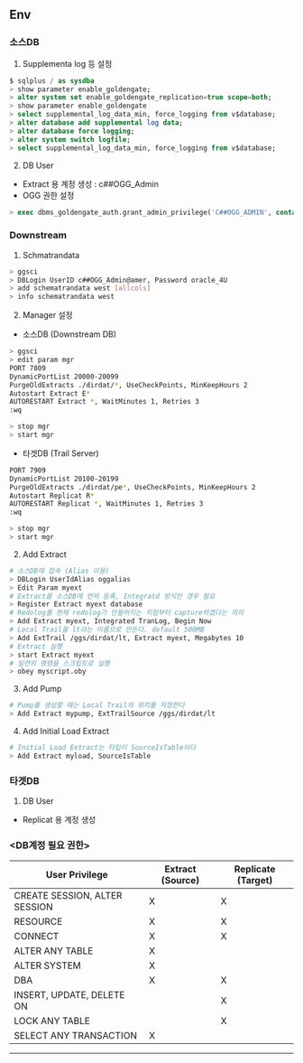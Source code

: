## Env
### 소스DB
1. Supplementa log 등 설정
```sql
$ sqlplus / as sysdba
> show parameter enable_goldengate;
> alter system set enable_goldengate_replication=true scope=both;
> show parameter enable_goldengate
> select supplemental_log_data_min, force_logging from v$database;
> alter database add supplemental log data;
> alter database force logging;
> alter system switch logfile;
> select supplemental_log_data_min, force_logging from v$database;
```
2. DB User
* Extract 용 계정 생성 : c##OGG_Admin
* OGG 권한 설정
```sql
> exec dbms_goldengate_auth.grant_admin_privilege('C##OGG_ADMIN', container=>'all');
```

### Downstream
1. Schmatrandata
```sh
> ggsci
> DBLogin UserID c##OGG_Admin@amer, Password oracle_4U
> add schematrandata west [allcols]
> info schematrandata west
```
2. Manager 설정
* 소스DB (Downstream DB)
```sh
> ggsci
> edit param mgr
PORT 7809
DynamicPortList 20000-20099
PurgeOldExtracts ./dirdat/*, UseCheckPoints, MinKeepHours 2
Autostart Extract E*
AUTORESTART Extract *, WaitMinutes 1, Retries 3
:wq

> stop mgr
> start mgr
```
* 타겟DB (Trail Server)
```sh
PORT 7909
DynamicPortList 20100-20199
PurgeOldExtracts ./dirdat/pe*, UseCheckPoints, MinKeepHours 2
Autostart Replicat R*
AUTORESTART Replicat *, WaitMinutes 1, Retries 3
:wq

> stop mgr
> start mgr
```
2. Add Extract
```sh
# 소스DB에 접속 (Alias 이용)
> DBLogin UserIdAlias oggalias
> Edit Param myext
# Extract를 소스DB에 먼저 등록, Integratd 방식인 경우 필요 
> Register Extract myext database
# Redolog를 현재 redolog가 만들어지는 지점부터 capture하겠다는 의미
> Add Extract myext, Integrated TranLog, Begin Now
# Local Trail을 lt라는 이름으로 만든다. default 500MB
> Add ExtTrail /ggs/dirdat/lt, Extract myext, Megabytes 10
# Extract 실행
> start Extract myext
# 일련의 명령을 스크립트로 실행
> obey myscript.oby
```
3. Add Pump
```sh
# Pump를 생성할 때는 Local Trail의 위치를 지정한다
> Add Extract mypump, ExtTrailSource /ggs/dirdat/lt
```
4. Add Initial Load Extract
```sh
# Initial Load Extract는 타입이 SourceIsTable이다
> Add Extract myload, SourceIsTable
```

### 타겟DB
1. DB User
* Replicat 용 계정 생성

###  <DB계정 필요 권한>
|User Privilege| Extract (Source)| Replicate (Target)|
|---|---|---|
|CREATE SESSION, ALTER SESSION| X| X|
|RESOURCE| X| X|
|CONNECT| X| X|
|ALTER ANY TABLE| X| |
|ALTER SYSTEM| X| |
|DBA| X| X|
|INSERT, UPDATE, DELETE ON <target tables>| |X|
|LOCK ANY TABLE| |X|
|SELECT ANY TRANSACTION| X| |
---

